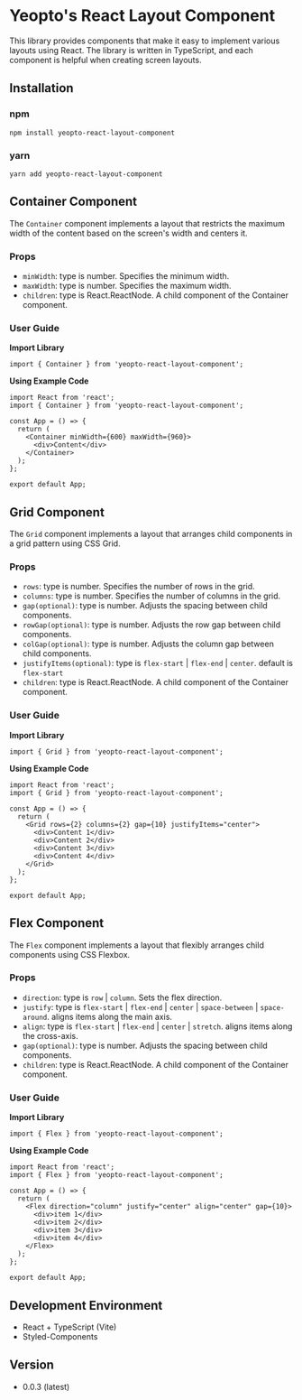 # Yeopto's React Layout Component

This library provides components that make it easy to implement various layouts using React. The library is written in TypeScript, and each component is helpful when creating screen layouts.

## Installation

### npm

```
npm install yeopto-react-layout-component
```

### yarn

```
yarn add yeopto-react-layout-component
```

## Container Component

The `Container` component implements a layout that restricts the maximum width of the content based on the screen's width and centers it.

### Props

- `minWidth`: type is number. Specifies the minimum width.
- `maxWidth`: type is number. Specifies the maximum width.
- `children`: type is React.ReactNode. A child component of the Container component.

### User Guide

**Import Library**

```tsx
import { Container } from 'yeopto-react-layout-component';
```

**Using Example Code**

```tsx
import React from 'react';
import { Container } from 'yeopto-react-layout-component';

const App = () => {
  return (
    <Container minWidth={600} maxWidth={960}>
      <div>Content</div>
    </Container>
  );
};

export default App;
```

## Grid Component

The `Grid` component implements a layout that arranges child components in a grid pattern using CSS Grid.

### Props

- `rows`: type is number. Specifies the number of rows in the grid.
- `columns`: type is number. Specifies the number of columns in the grid.
- `gap(optional)`: type is number. Adjusts the spacing between child components.
- `rowGap(optional)`: type is number. Adjusts the row gap between child components.
- `colGap(optional)`: type is number. Adjusts the column gap between child components.
- `justifyItems(optional)`: type is `flex-start` | `flex-end` | `center`. default is `flex-start`
- `children`: type is React.ReactNode. A child component of the Container component.

### User Guide

**Import Library**

```tsx
import { Grid } from 'yeopto-react-layout-component';
```

**Using Example Code**

```tsx
import React from 'react';
import { Grid } from 'yeopto-react-layout-component';

const App = () => {
  return (
    <Grid rows={2} columns={2} gap={10} justifyItems="center">
      <div>Content 1</div>
      <div>Content 2</div>
      <div>Content 3</div>
      <div>Content 4</div>
    </Grid>
  );
};

export default App;
```

## Flex Component

The `Flex` component implements a layout that flexibly arranges child components using CSS Flexbox.

### Props

- `direction`: type is `row` | `column`. Sets the flex direction.
- `justify`: type is `flex-start` | `flex-end` | `center` | `space-between` | `space-around`. aligns items along the main axis.
- `align`: type is `flex-start` | `flex-end` | `center` | `stretch`. aligns items along the cross-axis.
- `gap(optional)`: type is number. Adjusts the spacing between child components.
- `children`: type is React.ReactNode. A child component of the Container component.

### User Guide

**Import Library**

```tsx
import { Flex } from 'yeopto-react-layout-component';
```

**Using Example Code**

```tsx
import React from 'react';
import { Flex } from 'yeopto-react-layout-component';

const App = () => {
  return (
    <Flex direction="column" justify="center" align="center" gap={10}>
      <div>item 1</div>
      <div>item 2</div>
      <div>item 3</div>
      <div>item 4</div>
    </Flex>
  );
};

export default App;
```

## Development Environment

- React + TypeScript (Vite)
- Styled-Components

## Version

- 0.0.3 (latest)
